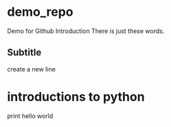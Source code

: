 # demo_repo
Demo for Github Introduction
There is just these words.

## Subtitle
create a new line

# introductions to python
print hello world